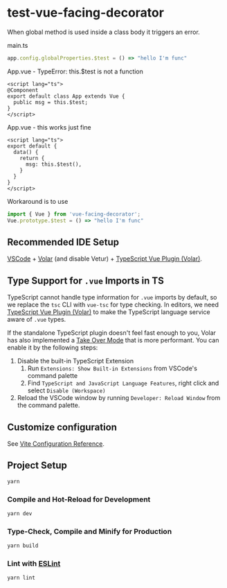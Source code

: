 # test-vue-facing-decorator


When global method is used inside a class body it triggers an error.

main.ts
``` ts
app.config.globalProperties.$test = () => "hello I'm func"
```

App.vue - TypeError: this.$test is not a function
``` vue
<script lang="ts">
@Component
export default class App extends Vue {
  public msg = this.$test;
}
</script>
```
App.vue - this works just fine
``` vue
<script lang="ts">
export default {
  data() {
    return {
      msg: this.$test(),
    }
  }
}
</script>
```

Workaround is to use 
``` ts
import { Vue } from 'vue-facing-decorator';
Vue.prototype.$test = () => "hello I'm func"
```

## Recommended IDE Setup

[VSCode](https://code.visualstudio.com/) + [Volar](https://marketplace.visualstudio.com/items?itemName=Vue.volar) (and disable Vetur) + [TypeScript Vue Plugin (Volar)](https://marketplace.visualstudio.com/items?itemName=Vue.vscode-typescript-vue-plugin).

## Type Support for `.vue` Imports in TS

TypeScript cannot handle type information for `.vue` imports by default, so we replace the `tsc` CLI with `vue-tsc` for type checking. In editors, we need [TypeScript Vue Plugin (Volar)](https://marketplace.visualstudio.com/items?itemName=Vue.vscode-typescript-vue-plugin) to make the TypeScript language service aware of `.vue` types.

If the standalone TypeScript plugin doesn't feel fast enough to you, Volar has also implemented a [Take Over Mode](https://github.com/johnsoncodehk/volar/discussions/471#discussioncomment-1361669) that is more performant. You can enable it by the following steps:

1. Disable the built-in TypeScript Extension
    1) Run `Extensions: Show Built-in Extensions` from VSCode's command palette
    2) Find `TypeScript and JavaScript Language Features`, right click and select `Disable (Workspace)`
2. Reload the VSCode window by running `Developer: Reload Window` from the command palette.

## Customize configuration

See [Vite Configuration Reference](https://vitejs.dev/config/).

## Project Setup

```sh
yarn
```

### Compile and Hot-Reload for Development

```sh
yarn dev
```

### Type-Check, Compile and Minify for Production

```sh
yarn build
```

### Lint with [ESLint](https://eslint.org/)

```sh
yarn lint
```
